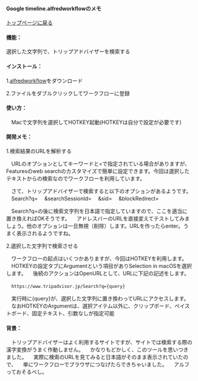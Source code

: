 #### Google timeline.alfredworkflowのメモ
[トップページに戻る](https://kitanotamotsu.github.io/tripadvisor)



#### 機能：

  選択した文字列で、トリップアドバイザーを検索する

  

#### インストール：

  1.[alfredworkflow](https://)をダウンロード

  2.ファイルをダブルクリックしてワークフローに登録



#### 使い方：

　Macで文字列を選択してHOTKEY起動(HOTKEYは自分で設定が必要です)



#### 開発メモ：

1.検索結果のURLを解析する

　URLのオプションとしてキーワードと=で指定されている場合がありますが、Featuresのweb searchのカスタマイズで簡単に設定できます。今回は選択したテキストからの検索なのでワークフローを利用しています。

　さて、トリップアドバイザーで検索すると以下のオプションがあるようです。
　Search?q=
　&searchSessionId=
　&sid=
　&blockRedirect=　

　Search?q=の後に検索文字列を日本語で指定していますので、ここを適当に置き換えればOKそうです。
　アドレスバーのURLを直接変えてテストしてみましょう。他のオプションは一旦無視（削除）します。URLを作ったらenter。うまく表示されるようですね。



2.選択した文字列で検索させる

　ワークフローの起点はいくつかありますが、今回はHOTKEYを利用します。
　HOTKEYの設定タブにArgumentという項目がありSelection in macOSを選択します。
　後続のアクションはOpenURLとして、URLに下記の記述をします。

　`https://www.tripadvisor.jp/Search?q={query}`

　実行時に{query}が、選択した文字列に置き換わってURLにアクセスします。
　なおHOTKEYのArgumentは、選択アイテム以外に、クリップボード、ペイストボード、固定テキスト、引数なしが指定可能



#### 背景：

　トリップアドバイザーはよく利用するサイトですが、サイトでは検索する際の漢字変換がうまく作動しません。
　かなりもどかしく、このツールを思いつきました。
　実際に検索のURLを見てみると日本語がそのまま表示されていたので、
　単にワークフローでブラウザにつなげたらできちゃいました。
　アルフっておそるべし。

